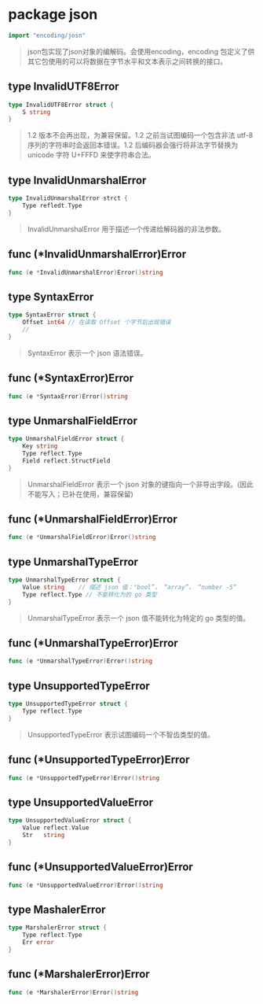 # package json
```go
import "encoding/josn"
```
> json包实现了json对象的编解码。会使用encoding，encoding 包定义了供其它包使用的可以将数据在字节水平和文本表示之间转换的接口。

## type InvalidUTF8Error
```go
type InvalidUTF8Error struct {
	S string
}
```
> 1.2 版本不会再出现，为兼容保留。1.2 之前当试图编码一个包含非法 utf-8 序列的字符串时会返回本错误。1.2 后编码器会强行将非法字节替换为 unicode 字符 U+FFFD 来使字符串合法。

## type InvalidUnmarshalError
```go
type InvalidUnmarshalError strct {
	Type refledt.Type
}
```
> InvalidUnmarshalError 用于描述一个传递给解码器的非法参数。

## func (*InvalidUnmarshalError)Error
```go
func (e *InvalidUnmarshalError)Error()string
```

## type SyntaxError
```go
type SyntaxError struct {
	Offset int64 // 在读取 Offset 个字节后出现错误
	//
}
```
> SyntaxError 表示一个 json 语法错误。

## func (*SyntaxError)Error
```go
func (e *SyntaxError)Error()string
```

## type UnmarshalFieldError
```go
type UnmarshalFieldError struct {
	Key string
	Type reflect.Type
	Field reflect.StructField
}
```
> UnmarshalFieldError 表示一个 json 对象的键指向一个非导出字段。(因此不能写入；已补在使用，兼容保留)

## func (*UnmarshalFieldError)Error
```go
func (e *UnmarshalFieldError)Error()string
```

## type UnmarshalTypeError
```go
type UnmarshalTypeError struct {
	Value string	// 描述 json 值："bool”， “array”， “number -5“
	Type reflect.Type // 不能转化为的 go 类型 
}
```
> UnmarshalTypeError 表示一个 json 值不能转化为特定的 go 类型的值。

## func (*UnmarshalTypeError)Error
```go
func (e *UnmarshalTypeError)Error()string
```
## type UnsupportedTypeError
```go
type UnsupportedTypeError struct {
	Type reflect.Type
}
```
> UnsupportedTypeError 表示试图编码一个不智齿类型的值。

## func (*UnsupportedTypeError)Error
```go
func (e *UnsupportedTypeError)Error()string
```

## type UnsupportedValueError
```go
type UnsupportedValueError struct {
	Value reflect.Value
    Str   string
}
```

## func (*UnsupportedValueError)Error
```go
func (e *UnsupportedValueError)Error()string
```

## type MashalerError
```go
type MarshalerError struct {
	Type reflect.Type
	Err error
}
```

## func (*MarshalerError)Error
```go
func (e *MarshalerError)Error()string
```

